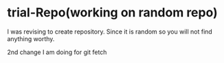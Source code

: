# trial-Repo(working on random repo)
I was revising to create repository.
Since it is random so you will not find anything worthy.
 
2nd change I am doing for git fetch
